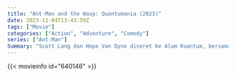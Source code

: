```yaml
---
title: "Ant-Man and the Wasp: Quantumania (2023)"
date: 2023-11-04T13:43:59Z
tags: ["Movie"]
categories: ["Action", "Adventure", "Comedy"]
series: ["Ant-Man"]
Summary: "Scott Lang dan Hope Van Dyne diseret ke Alam Kuantum, bersama dengan orang tua Hope dan putri Scott, Cassie. Bersama-sama mereka harus menemukan cara untuk melarikan diri, tapi rahasia apa yang disembunyikan ibu Hope? Dan siapa K yang misterius..."
---
```


<mux-player stream-type="on-demand"
src="https://kp3d-my.sharepoint.com/personal/ryoo_kp3d_onmicrosoft_com/_layouts/15/download.aspx?share=EYm8c7IPA15Dpan50Fi23VMBrkgbkSck8Rmvsq4MYtjikA" prefer-playback="mse" controls>

</mux-player>


{{< movieinfo id="640146" >}}

<script src="https://cdn.jsdelivr.net/npm/@mux/mux-player"></script>

 <script type="application/ld+json ">
{
"@context": "https://schema.org/",
"@type": "VideoObject",
"name": "Ant-Man and the Wasp: Quantumania",
"contentUrl": "https://stream.mux.com/zZZ7hvFB59801KDJx900X75kQ01Gc02Te11AOmwc1FWMCdo.m3u8",
"thumbnailUrl": "https://www.themoviedb.org/t/p/original/hmN91ACrWXzwFjLzEViRP8PDu21.jpg?width=314&fit_mode=preserve&time=25",
"uploadDate": "2023-11-04T13:43:59Z",
}

</script>